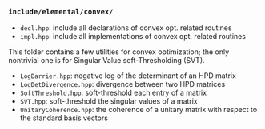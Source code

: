 ### `include/elemental/convex/`

- `decl.hpp`: include all declarations of convex opt. related routines
- `impl.hpp`: include all implementations of convex opt. related routines

This folder contains a few utilities for convex optimization; the only 
nontrivial one is for Singular Value soft-Thresholding (SVT).

-  `LogBarrier.hpp`: negative log of the determinant of an HPD matrix
-  `LogDetDivergence.hpp`: divergence between two HPD matrices
-  `SoftThreshold.hpp`: soft-threshold each entry of a matrix
-  `SVT.hpp`: soft-threshold the singular values of a matrix
-  `UnitaryCoherence.hpp`: the coherence of a unitary matrix with respect to
   the standard basis vectors
